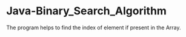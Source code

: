 # Java-Binary_Search_Algorithm
The program helps to find the index of element if present in the Array. 
